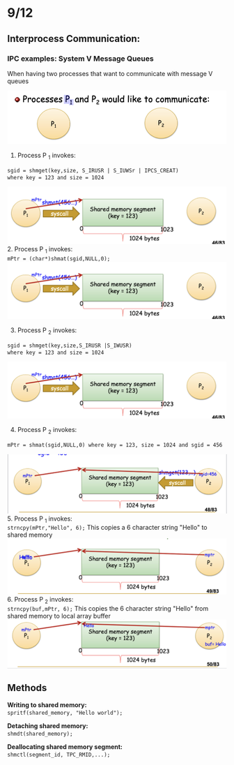 # 9/12
## Interprocess Communication: 
### IPC examples: System V Message Queues

When having two processes that want to communicate with message V queues

![alt text](image-1.png)
1. Process P <sub>1</sub> invokes: <br>
```
sgid = shmget(key,size, S_IRUSR | S_IUWSr | IPCS_CREAT) 
where key = 123 and size = 1024
```
![alt text](image-3.png)<br>
2. Process P <sub>1</sub>  invokes: <br>
`mPtr = (char*)shmat(sgid,NULL,0);`
![alt text](image-3.png)<br>

3. Process P <sub>2</sub>  invokes: <br>
```
sgid = shmget(key,size,S_IRUSR |S_IWUSR) 
where key = 123 and size = 1024 
```
![alt text](image-3.png)<br>

4. Process P <sub>2</sub>  invokes: <br>
```
mPtr = shmat(sgid,NULL,0) where key = 123, size = 1024 and sgid = 456
```
![alt text](image-4.png)<br>
5. Process P <sub>1</sub>  invokes: <br>
`strncpy(mPtr,"Hello", 6);`
This copies a 6 character string "Hello" to shared memory
![alt text](image-5.png)<br>
6. Process P <sub>2</sub>  invokes: <br> 
`strncpy(buf,mPtr, 6);` 
This copies the 6 character string "Hello" from shared 
memory to local array buffer
![alt text](image-6.png)<br>
## Methods

**Writing to shared memory:**<br>
`spritf(shared_memory, "Hello world");`

**Detaching shared memory:**<br>
`shmdt(shared_memory);`

**Deallocating shared memory segment:**<br>
`shmctl(segment_id, TPC_RMID,...);`






